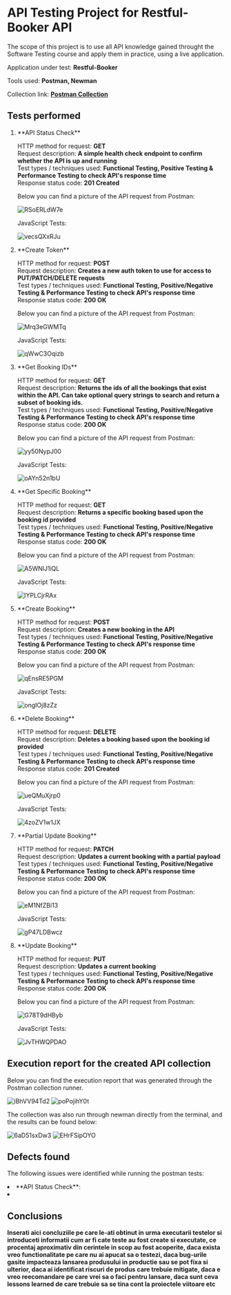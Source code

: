 <h1>API Testing Project for Restful-Booker API</h1>

The scope of this project is to use all  API knowledge gained throught the Software Testing course and apply them in practice, using a live application.

Application under test: **Restful-Booker**

Tools used: **Postman, Newman**

Collection link: **[Postman Collection](https://www.postman.com/tiby/workspace/proiect-final)**

<h2>Tests performed</h2>

<ol>
<li> **API Status Check** </li>

HTTP method for request: **GET**<br>
Request description: **A simple health check endpoint to confirm whether the API is up and running**<br>
Test types / techniques used: **Functional Testing, Positive Testing & Performance Testing to check API's response time**<br>
Response status code: **201 Created**<br>

Below you can find a picture of the API request from Postman:<br>

![RSoERLdW7e](https://github.com/user-attachments/assets/f926a2a1-4bd2-409a-95ce-94d7babe840d) <br>


JavaScript Tests:

![vecsQXxRJu](https://github.com/user-attachments/assets/998c09d9-e011-4f91-a376-6cfb2f16fe6a) <br>


<li>**Create Token**</li>

HTTP method for request: **POST**<br>
Request description: **Creates a new auth token to use for access to PUT/PATCH/DELETE requests**<br>
Test types / techniques used: **Functional Testing, Positive/Negative Testing & Performance Testing to check API's response time**<br>
Response status code: **200 OK**<br>

Below you can find a picture of the API request from Postman:<br>

![Mrq3eGWMTq](https://github.com/user-attachments/assets/38d6ec98-d970-44b7-9f7e-fbcd4e1509cc) <br>

JavaScript Tests:

![qWwC3Oqizb](https://github.com/user-attachments/assets/93f191e9-2fb0-4ac1-82f6-867d821cb136) <br>


<li>**Get Booking IDs**</li>

HTTP method for request: **GET**<br>
Request description: **Returns the ids of all the bookings that exist within the API. Can take optional query strings to search and return a subset of booking ids.**<br>
Test types / techniques used: **Functional Testing, Positive/Negative Testing & Performance Testing to check API's response time**<br>
Response status code: **200 OK**<br>

Below you can find a picture of the API request from Postman:<br>

![yy50NypJ00](https://github.com/user-attachments/assets/f5e57be4-ffbb-4d00-b274-f7e5d199e3be) <br>

JavaScript Tests:

![oAYn52n1bU](https://github.com/user-attachments/assets/393d1c89-8974-40a1-b881-0e3cac3a274e) <br>

<li>**Get Specific Booking**</li>

HTTP method for request: **GET**<br>
Request description: **Returns a specific booking based upon the booking id provided**<br>
Test types / techniques used: **Functional Testing, Positive/Negative Testing & Performance Testing to check API's response time**<br>
Response status code: **200 OK**<br>

Below you can find a picture of the API request from Postman:<br>

![A5WNlJ1iQL](https://github.com/user-attachments/assets/8c2bd140-2b35-4259-8f46-d6ace371c268) <br>

JavaScript Tests:

![lYPLCjrRAx](https://github.com/user-attachments/assets/e4eea9d3-5d07-4b4d-9973-ef785fee5063) <br>

<li>**Create Booking**</li>

HTTP method for request: **POST**<br>
Request description: **Creates a new booking in the API**<br>
Test types / techniques used: **Functional Testing, Positive/Negative Testing & Performance Testing to check API's response time**<br>
Response status code: **200 OK**<br>

Below you can find a picture of the API request from Postman:<br>

![qEnsRE5PGM](https://github.com/user-attachments/assets/0f7f3c5e-c682-4218-baad-0cc9e07cabad) <br>

JavaScript Tests:

![ongIOj8zZz](https://github.com/user-attachments/assets/4bdc70e9-56de-4925-a8cc-67231ab11a86) <br>

<li>**Delete Booking**</li>

HTTP method for request: **DELETE**<br>
Request description: **Deletes a booking based upon the booking id provided**<br>
Test types / techniques used: **Functional Testing, Positive/Negative Testing & Performance Testing to check API's response time**<br>
Response status code: **201 Created**<br>

Below you can find a picture of the API request from Postman:<br>

![ueQMuXjrp0](https://github.com/user-attachments/assets/453b1b13-aa35-417c-b913-06d9c0568f49) <br>

JavaScript Tests:

![4zoZV1w1JX](https://github.com/user-attachments/assets/0cfc5d4c-c3ea-40a5-8968-a15c3c8dd36d) <br>

<li>**Partial Update Booking**</li>

HTTP method for request: **PATCH**<br>
Request description: **Updates a current booking with a partial payload**<br>
Test types / techniques used: **Functional Testing, Positive/Negative Testing & Performance Testing to check API's response time**<br>
Response status code: **200 OK**<br>

Below you can find a picture of the API request from Postman:<br>

![eM1NfZBi13](https://github.com/user-attachments/assets/a85d9e99-fe9a-4d14-8861-825d14a94862) <br>

JavaScript Tests:

![gP47LDBwcz](https://github.com/user-attachments/assets/9393a812-c5f5-48de-a791-2a8affcc059b) <br>

<li>**Update Booking**</li>

HTTP method for request: **PUT**<br>
Request description: **Updates a current booking**<br>
Test types / techniques used: **Functional Testing, Positive/Negative Testing & Performance Testing to check API's response time**<br>
Response status code: **200 OK**<br>

Below you can find a picture of the API request from Postman:<br>

![G78T9dHByb](https://github.com/user-attachments/assets/0003aa2f-c0de-4d50-96bd-292f3ac12972) <br>

JavaScript Tests:

![JvTHWQPDAO](https://github.com/user-attachments/assets/badbbe5e-c662-41dc-8397-eacba597c0ce) <br>

</ol>

<h2>Execution report for the created API collection </h2>

Below you can find the execution report that was generated through the Postman collection runner. <br>

![iBhVV94Td2](https://github.com/user-attachments/assets/094076fb-fd57-461e-b57c-1529ca651e14)
![poPojihY0t](https://github.com/user-attachments/assets/f8e84739-5c8d-4c9d-bd3c-d487887b6327) <br>

The collection was also run through newman directly from the terminal, and the results can be found below:<br>

![6aD51sxDw3](https://github.com/user-attachments/assets/4f657c67-bbc9-4dd5-b91c-7a9d3be6616e)
![EHrFSipOYO](https://github.com/user-attachments/assets/f1bbed2b-eeb1-4eb1-a549-39bfd87c91f2) <br>

<h2>Defects found</h2>

The following issues were identified while running the postman tests:<br>

<li> **API Status Check**: <li>


<h2>Conclusions</h2>

**Inserati aici concluziile pe care le-ati obtinut in urma executarii testelor  si introduceti informatii cum ar fi cate teste au fost create si executate, ce procentaj aproximativ din cerintele in scop au fost acoperite, daca exista vreo functionalitate pe care nu ai apucat sa o testezi, daca bug-urile gasite impacteaza lansarea produsului in productie sau se pot fixa si ulterior, daca ai identificat riscuri de produs care trebuie mitigate, daca e vreo reecomandare pe care vrei sa o faci pentru lansare, daca sunt ceva lessons learned de care trebuie sa se tina cont la proiectele viitoare etc**


